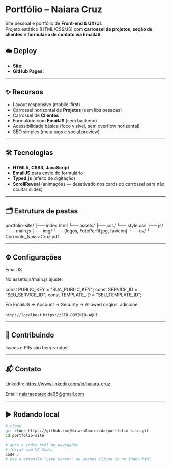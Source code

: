 # Portfólio – Naiara Cruz

Site pessoal e portfólio de **Front-end & UX/UI**.  
Projeto estático (HTML/CSS/JS) com **carrossel de projetos**, **seção de clientes** e **formulário de contato via EmailJS**.

## ☁️ Deploy
- **Site:** 
- **GitHub Pages:**

---

## ✨ Recursos
- Layout responsivo (mobile-first)
- Carrossel horizontal de **Projetos** (sem libs pesadas)
- Carrossel de **Clientes**
- Formulário com **EmailJS** (sem backend)
- Acessibilidade básica (foco visível, sem overflow horizontal)
- SEO simples (meta tags e social preview)

---

## 🛠 Tecnologias
- **HTML5**, **CSS3**, **JavaScript**
- **EmailJS** para envio do formulário
- **Typed.js** (efeito de digitação)
- **ScrollReveal** (animações — desativado nos cards do carrossel para não ocultar slides)

---

## 🗂 Estrutura de pastas

portfolio-site/
├── index.html
└── assets/
├── css/ └── style.css
├── js/ └── main.js
├── img/ └── (logos, FotoPerfil.jpg, favicon)
└── cv/ └── Curriculo_NaiaraCruz.pdf

---

## ⚙️ Configurações

EmailJS

No assets/js/main.js ajuste:

const PUBLIC_KEY  = "SUA_PUBLIC_KEY";
const SERVICE_ID  = "SEU_SERVICE_ID";
const TEMPLATE_ID = "SEU_TEMPLATE_ID";

Em EmailJS → Account → Security → Allowed origins, adicione:

`http://localhost`
`https://SEU-DOMINIO-AQUI`

---

## 🤝 Contribuindo

Issues e PRs são bem-vindos!

---

## 📬 Contato

LinkedIn: https://www.linkedin.com/in/naiara-cruz

Email: naiaraaparecida95@gmail.com

---

## ▶️ Rodando local
```bash
# clone
git clone https://github.com/NaiaraAparecida/portfolio-site.git
cd portfolio-site

# abra o index.html no navegador
# (dica) com VS Code:
code .
# use a extensão "Live Server" ou apenas clique 2x no index.html



